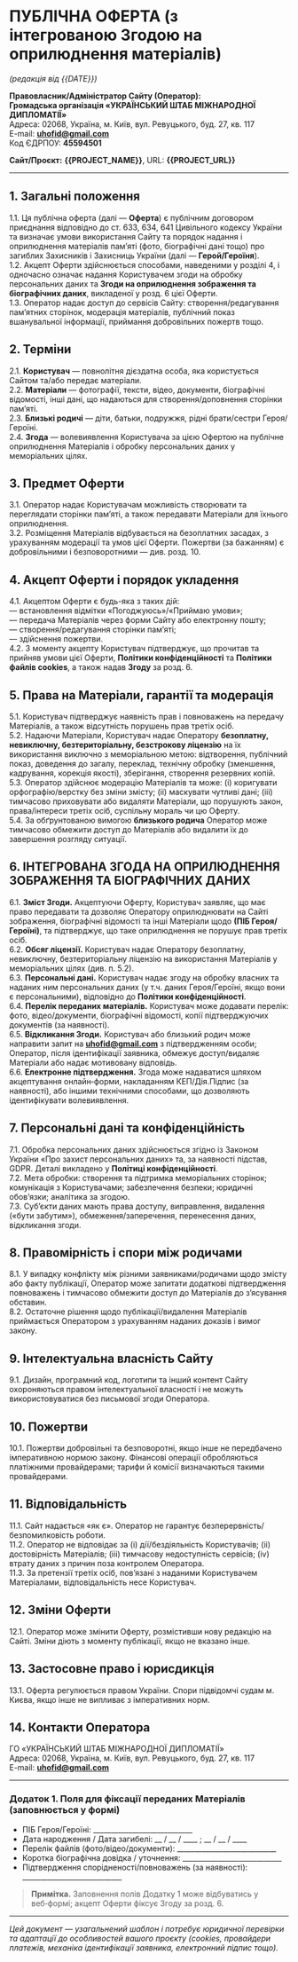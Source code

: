 # ПУБЛІЧНА ОФЕРТА (з інтегрованою Згодою на оприлюднення матеріалів)
_(редакція від {{DATE}})_

**Правовласник/Адміністратор Сайту (Оператор):**  
**Громадська організація «УКРАЇНСЬКИЙ ШТАБ МІЖНАРОДНОЇ ДИПЛОМАТІЇ»**  
Адреса: 02068, Україна, м. Київ, вул. Ревуцького, буд. 27, кв. 117  
E-mail: **uhofid@gmail.com**  
Код ЄДРПОУ: **45594501**

**Сайт/Проєкт:** **{{PROJECT_NAME}}**, URL: **{{PROJECT_URL}}**

---

## 1. Загальні положення
1.1. Ця публічна оферта (далі — **Оферта**) є публічним договором приєднання відповідно до ст. 633, 634, 641 Цивільного кодексу України та визначає умови використання Сайту та порядок надання і оприлюднення матеріалів пам’яті (фото, біографічні дані тощо) про загиблих Захисників і Захисниць України (далі — **Герой/Героїня**).  
1.2. Акцепт Оферти здійснюється способами, наведеними у розділі 4, і одночасно означає надання Користувачем згоди на обробку персональних даних та **Згоди на оприлюднення зображення та біографічних даних**, викладеної у розд. 6 цієї Оферти.  
1.3. Оператор надає доступ до сервісів Сайту: створення/редагування пам’ятних сторінок, модерація матеріалів, публічний показ вшанувальної інформації, приймання добровільних пожертв тощо.

## 2. Терміни
2.1. **Користувач** — повнолітня дієздатна особа, яка користується Сайтом та/або передає матеріали.  
2.2. **Матеріали** — фотографії, тексти, відео, документи, біографічні відомості, інші дані, що надаються для створення/доповнення сторінки памʼяті.  
2.3. **Близькі родичі** — діти, батьки, подружжя, рідні брати/сестри Героя/Героїні.  
2.4. **Згода** — волевиявлення Користувача за цією Офертою на публічне оприлюднення Матеріалів і обробку персональних даних у меморіальних цілях.

## 3. Предмет Оферти
3.1. Оператор надає Користувачам можливість створювати та переглядати сторінки памʼяті, а також передавати Матеріали для їхнього оприлюднення.  
3.2. Розміщення Матеріалів відбувається на безоплатних засадах, з урахуванням модерації та умов цієї Оферти. Пожертви (за бажанням) є добровільними і безповоротними — див. розд. 10.

## 4. Акцепт Оферти і порядок укладення
4.1. Акцептом Оферти є будь-яка з таких дій:  
— встановлення відмітки «Погоджуюсь»/«Приймаю умови»;  
— передача Матеріалів через форми Сайту або електронну пошту;  
— створення/редагування сторінки памʼяті;  
— здійснення пожертви.  
4.2. З моменту акцепту Користувач підтверджує, що прочитав та прийняв умови цієї Оферти, **Політики конфіденційності** та **Політики файлів cookies**, а також надав **Згоду** за розд. 6.

## 5. Права на Матеріали, гарантії та модерація
5.1. Користувач підтверджує наявність прав і повноважень на передачу Матеріалів, а також відсутність порушень прав третіх осіб.  
5.2. Надаючи Матеріали, Користувач надає Оператору **безоплатну, невиключну, безтериторіальну, безстрокову ліцензію** на їх використання виключно з меморіальною метою: відтворення, публічний показ, доведення до загалу, переклад, технічну обробку (зменшення, кадрування, корекція якості), зберігання, створення резервних копій.  
5.3. Оператор здійснює модерацію Матеріалів та може: (i) коригувати орфографію/верстку без зміни змісту; (ii) маскувати чутливі дані; (iii) тимчасово приховувати або видаляти Матеріали, що порушують закон, права/інтереси третіх осіб, суспільну мораль чи цю Оферту.  
5.4. За обґрунтованою вимогою **близького родича** Оператор може тимчасово обмежити доступ до Матеріалів або видалити їх до завершення розгляду ситуації.

## 6. ІНТЕГРОВАНА ЗГОДА НА ОПРИЛЮДНЕННЯ ЗОБРАЖЕННЯ ТА БІОГРАФІЧНИХ ДАНИХ
6.1. **Зміст Згоди.** Акцептуючи Оферту, Користувач заявляє, що має право передавати та дозволяє Оператору оприлюднювати на Сайті зображення, біографічні відомості та інші Матеріали щодо **(ПІБ Героя/Героїні)**, та підтверджує, що таке оприлюднення не порушує прав третіх осіб.  
6.2. **Обсяг ліцензії.** Користувач надає Оператору безоплатну, невиключну, безтериторіальну ліцензію на використання Матеріалів у меморіальних цілях (див. п. 5.2).  
6.3. **Персональні дані.** Користувач надає згоду на обробку власних та наданих ним персональних даних (у т.ч. даних Героя/Героїні, якщо вони є персональними), відповідно до **Політики конфіденційності**.  
6.4. **Перелік переданих матеріалів.** Користувач може додавати перелік: фото, відео/документи, біографічні відомості, копії підтверджуючих документів (за наявності).  
6.5. **Відкликання Згоди.** Користувач або близький родич може направити запит на **uhofid@gmail.com** з підтвердженням особи; Оператор, після ідентифікації заявника, обмежує доступ/видаляє Матеріали або надає мотивовану відповідь.  
6.6. **Електронне підтвердження.** Згода може надаватися шляхом акцептування онлайн‑форми, накладанням КЕП/Дія.Підпис (за наявності), або іншими технічними способами, що дозволяють ідентифікувати волевиявлення.

## 7. Персональні дані та конфіденційність
7.1. Обробка персональних даних здійснюється згідно із Законом України «Про захист персональних даних» та, за наявності підстав, GDPR. Деталі викладено у **Політиці конфіденційності**.  
7.2. Мета обробки: створення та підтримка меморіальних сторінок; комунікація з Користувачами; забезпечення безпеки; юридичні обовʼязки; аналітика за згодою.  
7.3. Субʼєкти даних мають права доступу, виправлення, видалення («бути забутим»), обмеження/заперечення, перенесення даних, відкликання згоди.

## 8. Правомірність і спори між родичами
8.1. У випадку конфлікту між різними заявниками/родичами щодо змісту або факту публікації, Оператор може запитати додаткові підтвердження повноважень і тимчасово обмежити доступ до Матеріалів до зʼясування обставин.  
8.2. Остаточне рішення щодо публікації/видалення Матеріалів приймається Оператором з урахуванням наданих доказів і вимог закону.

## 9. Інтелектуальна власність Сайту
9.1. Дизайн, програмний код, логотипи та інший контент Сайту охороняються правом інтелектуальної власності і не можуть використовуватися без письмової згоди Оператора.

## 10. Пожертви
10.1. Пожертви добровільні та безповоротні, якщо інше не передбачено імперативною нормою закону. Фінансові операції обробляються платіжними провайдерами; тарифи й комісії визначаються такими провайдерами.

## 11. Відповідальність
11.1. Сайт надається «як є». Оператор не гарантує безперервність/безпомилковість роботи.  
11.2. Оператор не відповідає за (i) дії/бездіяльність Користувачів; (ii) достовірність Матеріалів; (iii) тимчасову недоступність сервісів; (iv) втрату даних з причин поза контролем Оператора.  
11.3. За претензії третіх осіб, повʼязані з наданими Користувачем Матеріалами, відповідальність несе Користувач.

## 12. Зміни Оферти
12.1. Оператор може змінити Оферту, розмістивши нову редакцію на Сайті. Зміни діють з моменту публікації, якщо не вказано інше.

## 13. Застосовне право і юрисдикція
13.1. Оферта регулюється правом України. Спори підвідомчі судам м. Києва, якщо інше не випливає з імперативних норм.

## 14. Контакти Оператора
ГО «УКРАЇНСЬКИЙ ШТАБ МІЖНАРОДНОЇ ДИПЛОМАТІЇ»  
Адреса: 02068, Україна, м. Київ, вул. Ревуцького, буд. 27, кв. 117  
E-mail: **uhofid@gmail.com**

---

### Додаток 1. Поля для фіксації переданих Матеріалів (заповнюється у формі)
- ПІБ Героя/Героїні: ____________________________  
- Дата народження / Дата загибелі: __ / __ / ____ ; __ / __ / ____  
- Перелік файлів (фото/відео/документи): ____________________________  
- Коротка біографічна довідка / уточнення: ____________________________  
- Підтвердження спорідненості/повноважень (за наявності): ____________________________

> **Примітка.** Заповнення полів Додатку 1 може відбуватись у веб‑формі; акцепт Оферти фіксує Згоду за розд. 6.

---

_Цей документ — узагальнений шаблон і потребує юридичної перевірки та адаптації до особливостей вашого проєкту (cookies, провайдери платежів, механіка ідентифікації заявника, електронний підпис тощо)._
